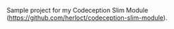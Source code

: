 Sample project for my Codeception Slim Module (https://github.com/herloct/codeception-slim-module).
